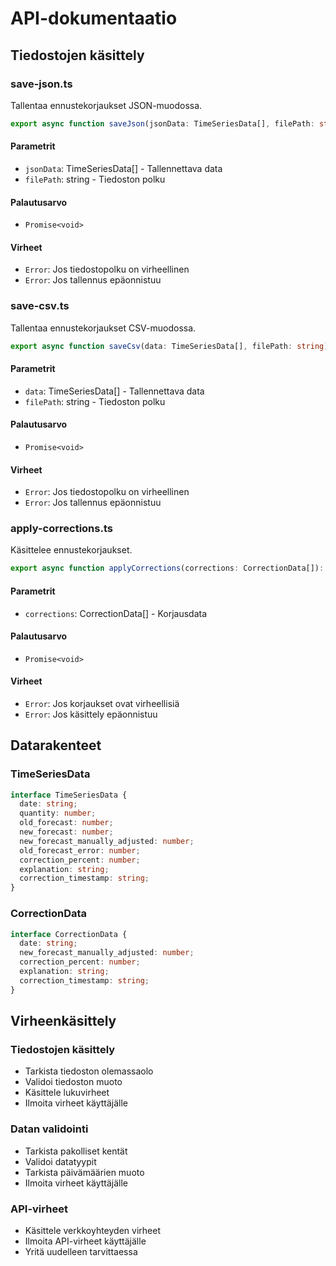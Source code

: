 # API-dokumentaatio

## Tiedostojen käsittely

### save-json.ts
Tallentaa ennustekorjaukset JSON-muodossa.

```typescript
export async function saveJson(jsonData: TimeSeriesData[], filePath: string): Promise<void>
```

#### Parametrit
- `jsonData`: TimeSeriesData[] - Tallennettava data
- `filePath`: string - Tiedoston polku

#### Palautusarvo
- `Promise<void>`

#### Virheet
- `Error`: Jos tiedostopolku on virheellinen
- `Error`: Jos tallennus epäonnistuu

### save-csv.ts
Tallentaa ennustekorjaukset CSV-muodossa.

```typescript
export async function saveCsv(data: TimeSeriesData[], filePath: string): Promise<void>
```

#### Parametrit
- `data`: TimeSeriesData[] - Tallennettava data
- `filePath`: string - Tiedoston polku

#### Palautusarvo
- `Promise<void>`

#### Virheet
- `Error`: Jos tiedostopolku on virheellinen
- `Error`: Jos tallennus epäonnistuu

### apply-corrections.ts
Käsittelee ennustekorjaukset.

```typescript
export async function applyCorrections(corrections: CorrectionData[]): Promise<void>
```

#### Parametrit
- `corrections`: CorrectionData[] - Korjausdata

#### Palautusarvo
- `Promise<void>`

#### Virheet
- `Error`: Jos korjaukset ovat virheellisiä
- `Error`: Jos käsittely epäonnistuu

## Datarakenteet

### TimeSeriesData
```typescript
interface TimeSeriesData {
  date: string;
  quantity: number;
  old_forecast: number;
  new_forecast: number;
  new_forecast_manually_adjusted: number;
  old_forecast_error: number;
  correction_percent: number;
  explanation: string;
  correction_timestamp: string;
}
```

### CorrectionData
```typescript
interface CorrectionData {
  date: string;
  new_forecast_manually_adjusted: number;
  correction_percent: number;
  explanation: string;
  correction_timestamp: string;
}
```

## Virheenkäsittely

### Tiedostojen käsittely
- Tarkista tiedoston olemassaolo
- Validoi tiedoston muoto
- Käsittele lukuvirheet
- Ilmoita virheet käyttäjälle

### Datan validointi
- Tarkista pakolliset kentät
- Validoi datatyypit
- Tarkista päivämäärien muoto
- Ilmoita virheet käyttäjälle

### API-virheet
- Käsittele verkkoyhteyden virheet
- Ilmoita API-virheet käyttäjälle
- Yritä uudelleen tarvittaessa 